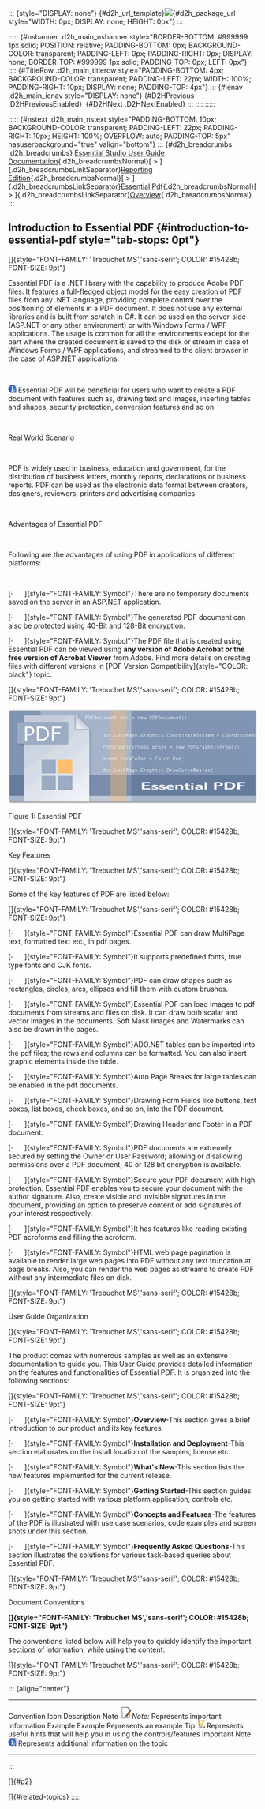 ::: {style="DISPLAY: none"}
[](ms-xhelp:///?Id=d2h_url_template){#d2h_url_template}![](!package_url!){#d2h_package_url style="WIDTH: 0px; DISPLAY: none; HEIGHT: 0px"}
:::

::::: {#nsbanner .d2h_main_nsbanner style="BORDER-BOTTOM: #999999 1px solid; POSITION: relative; PADDING-BOTTOM: 0px; BACKGROUND-COLOR: transparent; PADDING-LEFT: 0px; PADDING-RIGHT: 0px; DISPLAY: none; BORDER-TOP: #999999 1px solid; PADDING-TOP: 0px; LEFT: 0px"}
:::: {#TitleRow .d2h_main_titlerow style="PADDING-BOTTOM: 4px; BACKGROUND-COLOR: transparent; PADDING-LEFT: 22px; WIDTH: 100%; PADDING-RIGHT: 10px; DISPLAY: none; PADDING-TOP: 4px"}
::: {#ienav .d2h_main_ienav style="DISPLAY: none"}
[](ms-xhelp:///?Id=c037171e-af2f-433c-860d-2bd09b70af82){#D2HPrevious .D2HPreviousEnabled}  [](ms-xhelp:///?Id=f7e495d8-880c-4aed-95f8-295520c6c610){#D2HNext .D2HNextEnabled}
:::
::::
:::::

::::: {#nstext .d2h_main_nstext style="PADDING-BOTTOM: 10px; BACKGROUND-COLOR: transparent; PADDING-LEFT: 22px; PADDING-RIGHT: 10px; HEIGHT: 100%; OVERFLOW: auto; PADDING-TOP: 5px" hasuserbackground="true" valign="bottom"}
::: {#d2h_breadcrumbs .d2h_breadcrumbs}
[Essential Studio User Guide Documentation](ms-xhelp:///?Id=12457748-09e3-4d74-a240-8e049cedf030){.d2h_breadcrumbsNormal}[ \> ]{.d2h_breadcrumbsLinkSeparator}[Reporting Edition](ms-xhelp:///?Id=027aa5b6-6676-4f93-ad23-c20e8c45792e){.d2h_breadcrumbsNormal}[ \> ]{.d2h_breadcrumbsLinkSeparator}[Essential Pdf](ms-xhelp:///?Id=22756092-3da5-4797-9514-dab0617c6902){.d2h_breadcrumbsNormal}[ \> ]{.d2h_breadcrumbsLinkSeparator}[Overview](ms-xhelp:///?Id=c037171e-af2f-433c-860d-2bd09b70af82){.d2h_breadcrumbsNormal}
:::

## Introduction to Essential PDF {#introduction-to-essential-pdf style="tab-stops: 0pt"}

[]{style="FONT-FAMILY: 'Trebuchet MS','sans-serif'; COLOR: #15428b; FONT-SIZE: 9pt"} 

Essential PDF is a .NET library with the capability to produce Adobe PDF files. It features a full-fledged object model for the easy creation of PDF files from any .NET language, providing complete control over the positioning of elements in a PDF document. It does not use any external libraries and is built from scratch in C#. It can be used on the server-side (ASP.NET or any other environment) or with Windows Forms / WPF applications. The usage is common for all the environments except for the part where the created document is saved to the disk or stream in case of Windows Forms / WPF applications, and streamed to the client browser in the case of ASP.NET applications.

 

![](ImagesExt/image22_0.jpg) Essential PDF will be beneficial for users who want to create a PDF document with features such as, drawing text and images, inserting tables and shapes, security protection, conversion features and so on.

 

Real World Scenario

 

PDF is widely used in business, education and government, for the distribution of business letters, monthly reports, declarations or business reports. PDF can be used as the electronic data format between creators, designers, reviewers, printers and advertising companies.

 

Advantages of Essential PDF

 

Following are the advantages of using PDF in applications of different platforms:

 

[·      ]{style="FONT-FAMILY: Symbol"}There are no temporary documents saved on the server in an ASP.NET application.

[·      ]{style="FONT-FAMILY: Symbol"}The generated PDF document can also be protected using 40-Bit and 128-Bit encryption.

[·      ]{style="FONT-FAMILY: Symbol"}The PDF file that is created using Essential PDF can be viewed using **any version of Adobe Acrobat or the free version of Acrobat Viewer** from Adobe. Find more details on creating files with different versions in [PDF Version Compatibility]{style="COLOR: black"} topic.

[]{style="FONT-FAMILY: 'Trebuchet MS','sans-serif'; COLOR: #15428b; FONT-SIZE: 9pt"} 

![](ImagesExt/image22_1.png)

Figure 1: Essential PDF

[]{style="FONT-FAMILY: 'Trebuchet MS','sans-serif'; COLOR: #15428b; FONT-SIZE: 9pt"} 

Key Features

[]{style="FONT-FAMILY: 'Trebuchet MS','sans-serif'; COLOR: #15428b; FONT-SIZE: 9pt"} 

Some of the key features of PDF are listed below:

[]{style="FONT-FAMILY: 'Trebuchet MS','sans-serif'; COLOR: #15428b; FONT-SIZE: 9pt"} 

[·      ]{style="FONT-FAMILY: Symbol"}Essential PDF can draw MultiPage text, formatted text etc., in pdf pages.

[·      ]{style="FONT-FAMILY: Symbol"}It supports predefined fonts, true type fonts and CJK fonts.

[·      ]{style="FONT-FAMILY: Symbol"}PDF can draw shapes such as rectangles, circles, arcs, ellipses and fill them with custom brushes.

[·      ]{style="FONT-FAMILY: Symbol"}Essential PDF can load Images to pdf documents from streams and files on disk. It can draw both scalar and vector images in the documents. Soft Mask Images and Watermarks can also be drawn in the pages.

[·      ]{style="FONT-FAMILY: Symbol"}ADO.NET tables can be imported into the pdf files; the rows and columns can be formatted. You can also insert graphic elements inside the table.

[·      ]{style="FONT-FAMILY: Symbol"}Auto Page Breaks for large tables can be enabled in the pdf documents.

[·      ]{style="FONT-FAMILY: Symbol"}Drawing Form Fields like buttons, text boxes, list boxes, check boxes, and so on, into the PDF document.

[·      ]{style="FONT-FAMILY: Symbol"}Drawing Header and Footer in a PDF document.

[·      ]{style="FONT-FAMILY: Symbol"}PDF documents are extremely secured by setting the Owner or User Password; allowing or disallowing permissions over a PDF document; 40 or 128 bit encryption is available.

[·      ]{style="FONT-FAMILY: Symbol"}Secure your PDF document with high protection. Essential PDF enables you to secure your document with the author signature. Also, create visible and invisible signatures in the document, providing an option to preserve content or add signatures of your interest respectively.

[·      ]{style="FONT-FAMILY: Symbol"}It has features like reading existing PDF acroforms and filling the acroform.

[·      ]{style="FONT-FAMILY: Symbol"}HTML web page pagination is available to render large web pages into PDF without any text truncation at page breaks. Also, you can render the web pages as streams to create PDF without any intermediate files on disk.

[]{style="FONT-FAMILY: 'Trebuchet MS','sans-serif'; COLOR: #15428b; FONT-SIZE: 9pt"} 

User Guide Organization

[]{style="FONT-FAMILY: 'Trebuchet MS','sans-serif'; COLOR: #15428b; FONT-SIZE: 9pt"} 

The product comes with numerous samples as well as an extensive documentation to guide you. This User Guide provides detailed information on the features and functionalities of Essential PDF. It is organized into the following sections:

[]{style="FONT-FAMILY: 'Trebuchet MS','sans-serif'; COLOR: #15428b; FONT-SIZE: 9pt"} 

[·      ]{style="FONT-FAMILY: Symbol"}**Overview**-This section gives a brief introduction to our product and its key features.

[·      ]{style="FONT-FAMILY: Symbol"}**Installation and Deployment**-This section elaborates on the install location of the samples, license etc.

[·      ]{style="FONT-FAMILY: Symbol"}**What\'s New**-This section lists the new features implemented for the current release.

[·      ]{style="FONT-FAMILY: Symbol"}**Getting Started**-This section guides you on getting started with various platform application, controls etc.

[·      ]{style="FONT-FAMILY: Symbol"}**Concepts and Features**-The features of the PDF is illustrated with use case scenarios, code examples and screen shots under this section.

[·      ]{style="FONT-FAMILY: Symbol"}**Frequently Asked Questions**-This section illustrates the solutions for various task-based queries about Essential PDF.

[]{style="FONT-FAMILY: 'Trebuchet MS','sans-serif'; COLOR: #15428b; FONT-SIZE: 9pt"} 

Document Conventions

**[]{style="FONT-FAMILY: 'Trebuchet MS','sans-serif'; COLOR: #15428b; FONT-SIZE: 9pt"}** 

The conventions listed below will help you to quickly identify the important sections of information, while using the content:

[]{style="FONT-FAMILY: 'Trebuchet MS','sans-serif'; COLOR: #15428b; FONT-SIZE: 9pt"} 

::: {align="center"}
  ---------------- ------------------------------------- ---------------------------------------------------------------------------
  Convention       Icon                                  Description
  Note             ![](ImagesExt/image22_2.jpg)*Note:*   Represents important information
  Example          Example                               Represents an example
  Tip              ![](ImagesExt/image22_3.jpg)          Represents useful hints that will help you in using the controls/features
  Important Note   ![](ImagesExt/image22_4.jpg)          Represents additional information on the topic
  ---------------- ------------------------------------- ---------------------------------------------------------------------------
:::

[]{#p2} 

[]{#related-topics}
:::::
